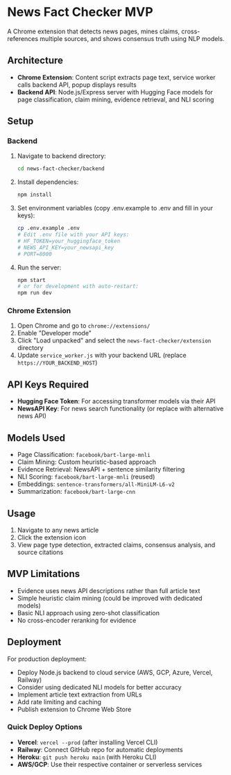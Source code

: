 # News Fact Checker MVP

A Chrome extension that detects news pages, mines claims, cross-references multiple sources, and shows consensus truth using NLP models.

## Architecture

- **Chrome Extension**: Content script extracts page text, service worker calls backend API, popup displays results
- **Backend API**: Node.js/Express server with Hugging Face models for page classification, claim mining, evidence retrieval, and NLI scoring

## Setup

### Backend

1. Navigate to backend directory:
   ```bash
   cd news-fact-checker/backend
   ```

2. Install dependencies:
   ```bash
   npm install
   ```

3. Set environment variables (copy .env.example to .env and fill in your keys):
   ```bash
   cp .env.example .env
   # Edit .env file with your API keys:
   # HF_TOKEN=your_huggingface_token
   # NEWS_API_KEY=your_newsapi_key
   # PORT=8000
   ```

4. Run the server:
   ```bash
   npm start
   # or for development with auto-restart:
   npm run dev
   ```

### Chrome Extension

1. Open Chrome and go to `chrome://extensions/`
2. Enable "Developer mode" 
3. Click "Load unpacked" and select the `news-fact-checker/extension` directory
4. Update `service_worker.js` with your backend URL (replace `https://YOUR_BACKEND_HOST`)

## API Keys Required

- **Hugging Face Token**: For accessing transformer models via their API
- **NewsAPI Key**: For news search functionality (or replace with alternative news API)

## Models Used

- Page Classification: `facebook/bart-large-mnli`
- Claim Mining: Custom heuristic-based approach
- Evidence Retrieval: NewsAPI + sentence similarity filtering
- NLI Scoring: `facebook/bart-large-mnli` (reused)
- Embeddings: `sentence-transformers/all-MiniLM-L6-v2`
- Summarization: `facebook/bart-large-cnn`

## Usage

1. Navigate to any news article
2. Click the extension icon
3. View page type detection, extracted claims, consensus analysis, and source citations

## MVP Limitations

- Evidence uses news API descriptions rather than full article text
- Simple heuristic claim mining (could be improved with dedicated models)
- Basic NLI approach using zero-shot classification
- No cross-encoder reranking for evidence

## Deployment

For production deployment:
- Deploy Node.js backend to cloud service (AWS, GCP, Azure, Vercel, Railway)
- Consider using dedicated NLI models for better accuracy
- Implement article text extraction from URLs
- Add rate limiting and caching
- Publish extension to Chrome Web Store

### Quick Deploy Options
- **Vercel**: `vercel --prod` (after installing Vercel CLI)
- **Railway**: Connect GitHub repo for automatic deployments
- **Heroku**: `git push heroku main` (with Heroku CLI)
- **AWS/GCP**: Use their respective container or serverless services